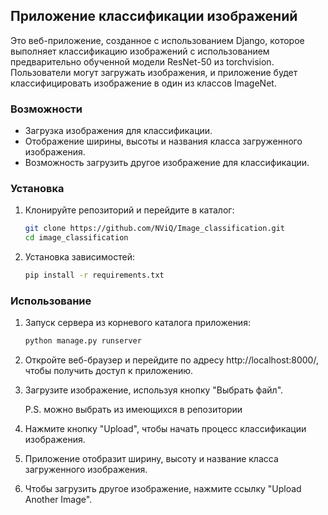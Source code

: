 ## Приложение классификации изображений

Это веб-приложение, созданное с использованием Django, которое выполняет классификацию изображений с использованием предварительно обученной модели ResNet-50 из torchvision. Пользователи могут загружать изображения, и приложение будет классифицировать изображение в один из классов ImageNet.

### Возможности
*    Загрузка изображения для классификации.
*    Отображение ширины, высоты и названия класса загруженного изображения.
*    Возможность загрузить другое изображение для классификации.

### Установка
1. Клонируйте репозиторий и перейдите в каталог:
   ```bash
   git clone https://github.com/NViQ/Image_classification.git
   cd image_classification

2. Установка зависимостей:
    
    ```bash
   pip install -r requirements.txt

### Использование
1. Запуск сервера из корневого каталога приложения:
   ```bash
   python manage.py runserver

2. Откройте веб-браузер и перейдите по адресу http://localhost:8000/, чтобы получить доступ к приложению.

3. Загрузите изображение, используя кнопку "Выбрать файл".

   P.S. можно выбрать из имеющихся в репозитории

4. Нажмите кнопку "Upload", чтобы начать процесс классификации изображения.

5. Приложение отобразит ширину, высоту и название класса загруженного изображения.

6. Чтобы загрузить другое изображение, нажмите ссылку "Upload Another Image".
